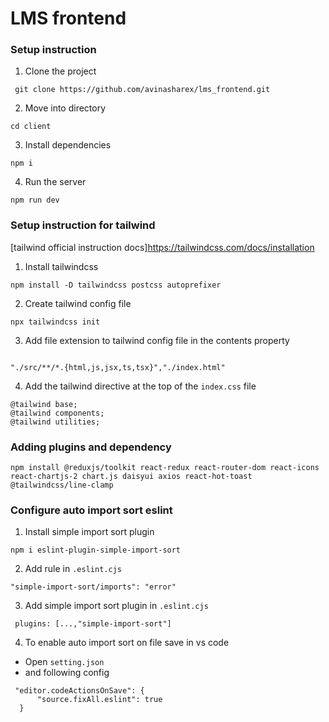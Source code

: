 # LMS frontend

### Setup instruction

1. Clone the project 

```
 git clone https://github.com/avinasharex/lms_frontend.git
```

2. Move into directory

```
cd client
```

3. Install dependencies

```
npm i
```

4. Run the server 

```
npm run dev
```

### Setup instruction for tailwind

[tailwind official instruction docs]https://tailwindcss.com/docs/installation

1. Install tailwindcss

```
npm install -D tailwindcss postcss autoprefixer
```

2. Create tailwind config file

```
npx tailwindcss init
```

3. Add file extension to tailwind config file in the contents property

```
 
"./src/**/*.{html,js,jsx,ts,tsx}","./index.html"
```

4. Add the tailwind directive at the top of the `index.css` file

```
@tailwind base;
@tailwind components;
@tailwind utilities;
```

### Adding plugins and dependency

```
npm install @reduxjs/toolkit react-redux react-router-dom react-icons react-chartjs-2 chart.js daisyui axios react-hot-toast @tailwindcss/line-clamp
```

### Configure auto import sort eslint

1. Install simple import sort plugin

```
npm i eslint-plugin-simple-import-sort
```

2. Add rule in `.eslint.cjs`

```
"simple-import-sort/imports": "error"
```

3. Add simple import sort plugin in `.eslint.cjs`

```
 plugins: [...,"simple-import-sort"]
```

4. To enable auto import sort on file save in vs code 

  - Open `setting.json`
  - and following config

  ```
   "editor.codeActionsOnSave": {
        "source.fixAll.eslint": true
    }
  ```